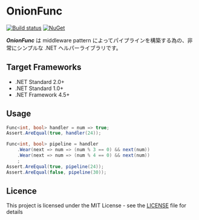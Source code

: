 # OnionFunc
[![Build status](https://ci.appveyor.com/api/projects/status/yrwpc36qmfpf1k4n/branch/master?svg=true)](https://ci.appveyor.com/project/inasync/onionfunc/branch/master)
[![NuGet](https://img.shields.io/nuget/v/Inasync.OnionFunc.svg)](https://www.nuget.org/packages/Inasync.OnionFunc/)

***OnionFunc*** は middleware pattern によってパイプラインを構築する為の、非常にシンプルな .NET ヘルパーライブラリです。


## Target Frameworks
- .NET Standard 2.0+
- .NET Standard 1.0+
- .NET Framework 4.5+


## Usage
```cs
Func<int, bool> handler = num => true;
Assert.AreEqual(true, handler(24));

Func<int, bool> pipeline = handler
    .Wear(next => num => (num % 3 == 0) && next(num))
    .Wear(next => num => (num % 4 == 0) && next(num))
    ;
Assert.AreEqual(true, pipeline(24));
Assert.AreEqual(false, pipeline(30));
```


## Licence
This project is licensed under the MIT License - see the [LICENSE](LICENSE) file for details

